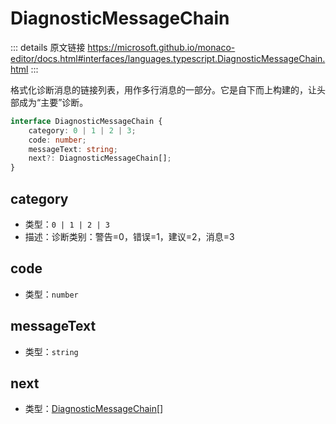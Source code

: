 # DiagnosticMessageChain
        
::: details 原文链接
https://microsoft.github.io/monaco-editor/docs.html#interfaces/languages.typescript.DiagnosticMessageChain.html
:::

格式化诊断消息的链接列表，用作多行消息的一部分。它是自下而上构建的，让头部成为“主要”诊断。

```ts
interface DiagnosticMessageChain {
    category: 0 | 1 | 2 | 3;
    code: number;
    messageText: string;
    next?: DiagnosticMessageChain[];
}
```
## category
- 类型：`0 | 1 | 2 | 3`
- 描述：诊断类别：警告=0，错误=1，建议=2，消息=3
## code
- 类型：`number`
## messageText
- 类型：`string`
## next
- 类型：[DiagnosticMessageChain](/api/languages/tyescript/DiagnosticMessageChain.md)[]